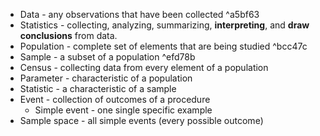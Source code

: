 - Data - any observations that have been collected ^a5bf63
- Statistics - collecting, analyzing, summarizing, **interpreting**, and **draw conclusions** from data.
- Population - complete set of elements that are being studied ^bcc47c
- Sample - a subset of a population ^efd78b
- Census - collecting data from every element of a population 
- Parameter - characteristic of a population
- Statistic - a characteristic of a sample
- Event - collection of outcomes of a procedure
	- Simple event - one single specific example
- Sample space - all simple events (every possible outcome)
